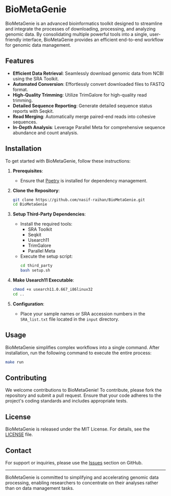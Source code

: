 # BioMetaGenie

BioMetaGenie is an advanced bioinformatics toolkit designed to streamline and integrate the processes of downloading, processing, and analyzing genomic data. By consolidating multiple powerful tools into a single, user-friendly interface, BioMetaGenie provides an efficient end-to-end workflow for genomic data management.

## Features

- **Efficient Data Retrieval**: Seamlessly download genomic data from NCBI using the SRA Toolkit.
- **Automated Conversion**: Effortlessly convert downloaded files to FASTQ format.
- **High-Quality Trimming**: Utilize TrimGalore for high-quality read trimming.
- **Detailed Sequence Reporting**: Generate detailed sequence status reports with Seqkit.
- **Read Merging**: Automatically merge paired-end reads into cohesive sequences.
- **In-Depth Analysis**: Leverage Parallel Meta for comprehensive sequence abundance and count analysis.

## Installation

To get started with BioMetaGenie, follow these instructions:

1. **Prerequisites**:
   - Ensure that [Poetry](https://python-poetry.org/docs/#installation) is installed for dependency management.

2. **Clone the Repository**:
   ```bash
   git clone https://github.com/nasif-raihan/BioMetaGenie.git
   cd BioMetaGenie
   ```

3. **Setup Third-Party Dependencies**:
   - Install the required tools:
     - SRA Toolkit
     - Seqkit
     - Usearch11
     - TrimGalore
     - Parallel Meta
   - Execute the setup script:
     ```bash
     cd third_party
     bash setup.sh
     ```

4. **Make Usearch11 Executable**:
   ```bash
   chmod +x usearch11.0.667_i86linux32
   cd ..
   ```

5. **Configuration**:
   - Place your sample names or SRA accession numbers in the `SRA_list.txt` file located in the `input` directory.

## Usage

BioMetaGenie simplifies complex workflows into a single command. After installation, run the following command to execute the entire process:

```bash
make run
```

## Contributing

We welcome contributions to BioMetaGenie! To contribute, please fork the repository and submit a pull request. Ensure that your code adheres to the project's coding standards and includes appropriate tests.

## License

BioMetaGenie is released under the MIT License. For details, see the [LICENSE](LICENSE) file.

## Contact

For support or inquiries, please use the [Issues](https://github.com/nasif-raihan/BioMetaGenie/issues) section on GitHub.

---

BioMetaGenie is committed to simplifying and accelerating genomic data processing, enabling researchers to concentrate on their analyses rather than on data management tasks.

